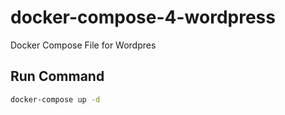 # docker-compose-4-wordpress
Docker Compose File for Wordpres


## Run Command
```bash
docker-compose up -d
```

